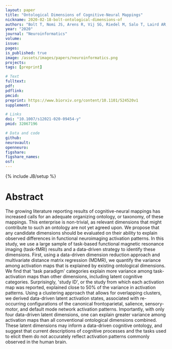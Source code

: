 ```yaml
---
layout: paper
title: "Ontological Dimensions of Cognitive-Neural Mappings"
nickname: 2020-02-18-bolt-ontological-dimensions-of
authors: "Bolt T, Nomi JS, Arens R, Vij SG, Riedel M, Salo T, Laird AR, Eickhoff SB, Uddin LQ"
year: "2020"
journal: "Neuroinformatics"
volume:
issue:
pages:
is_published: true
image: /assets/images/papers/neuroinformatics.png
projects:
tags: [preprint]

# Text
fulltext:
pdf:
pdflink:
pmcid:
preprint: https://www.biorxiv.org/content/10.1101/524520v1
supplement:

# Links
doi: "10.1007/s12021-020-09454-y"
pmid: 32067196

# Data and code
github:
neurovault:
openneuro:
figshare:
figshare_names:
osf:
---
```

{% include JB/setup %}

# Abstract

The growing literature reporting results of cognitive-neural mappings has increased calls for an adequate organizing ontology, or taxonomy, of these mappings. This enterprise is non-trivial, as relevant dimensions that might contribute to such an ontology are not yet agreed upon. We propose that any candidate dimensions should be evaluated on their ability to explain observed differences in functional neuroimaging activation patterns. In this study, we use a large sample of task-based functional magnetic resonance imaging (task-fMRI) results and a data-driven strategy to identify these dimensions. First, using a data-driven dimension reduction approach and multivariate distance matrix regression (MDMR), we quantify the variance among activation maps that is explained by existing ontological dimensions. We find that 'task paradigm' categories explain more variance among task-activation maps than other dimensions, including latent cognitive categories. Surprisingly, 'study ID', or the study from which each activation map was reported, explained close to 50% of the variance in activation patterns. Using a clustering approach that allows for overlapping clusters, we derived data-driven latent activation states, associated with re-occurring configurations of the canonical frontoparietal, salience, sensory-motor, and default mode network activation patterns. Importantly, with only four data-driven latent dimensions, one can explain greater variance among activation maps than all conventional ontological dimensions combined. These latent dimensions may inform a data-driven cognitive ontology, and suggest that current descriptions of cognitive processes and the tasks used to elicit them do not accurately reflect activation patterns commonly observed in the human brain.
